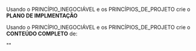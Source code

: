 Usando o PRINCÍPIO_INEGOCIÁVEL e os PRINCÍPIOS_DE_PROJETO crie o  **PLANO DE IMPLMENTAÇÃO**

Usando o PRINCÍPIO_INEGOCIÁVEL e os PRINCÍPIOS_DE_PROJETO crie o **CONTEÚDO COMPLETO** de:

""



